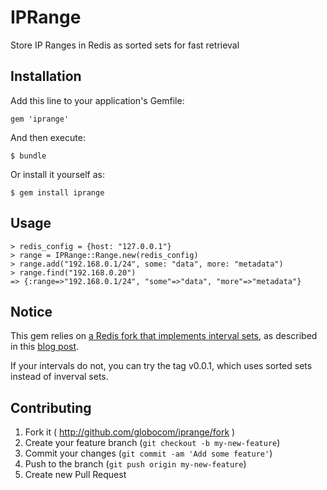 # IPRange

Store IP Ranges in Redis as sorted sets for fast retrieval

## Installation

Add this line to your application's Gemfile:

    gem 'iprange'

And then execute:

    $ bundle

Or install it yourself as:

    $ gem install iprange

## Usage

    > redis_config = {host: "127.0.0.1"}
    > range = IPRange::Range.new(redis_config)
    > range.add("192.168.0.1/24", some: "data", more: "metadata")
    > range.find("192.168.0.20")
    => {:range=>"192.168.0.1/24", "some"=>"data", "more"=>"metadata"}

## Notice

This gem relies on [a Redis fork that implements interval sets](https://github.com/hoxworth/redis/tree/2.6-intervals), as described in this [blog post](http://blog.togo.io/how-to/adding-interval-sets-to-redis/).

If your intervals do not, you can try the tag v0.0.1, which uses sorted sets instead of inverval sets.

## Contributing

1. Fork it ( http://github.com/globocom/iprange/fork )
2. Create your feature branch (`git checkout -b my-new-feature`)
3. Commit your changes (`git commit -am 'Add some feature'`)
4. Push to the branch (`git push origin my-new-feature`)
5. Create new Pull Request
